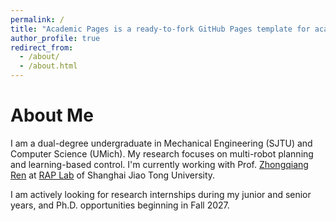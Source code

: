 ```yaml
---
permalink: /
title: "Academic Pages is a ready-to-fork GitHub Pages template for academic personal websites"
author_profile: true
redirect_from: 
  - /about/
  - /about.html
---
```


# About Me

I am a dual-degree undergraduate in Mechanical Engineering (SJTU) and Computer Science (UMich). My research focuses on multi-robot planning and learning-based control. I'm currently working with Prof. [Zhongqiang Ren](https://rap-lab.github.io/team/zren/) at [RAP Lab](https://rap-lab.github.io/) of Shanghai Jiao Tong University.

I am actively looking for research internships during my junior and senior years, and Ph.D. opportunities beginning in Fall 2027.
